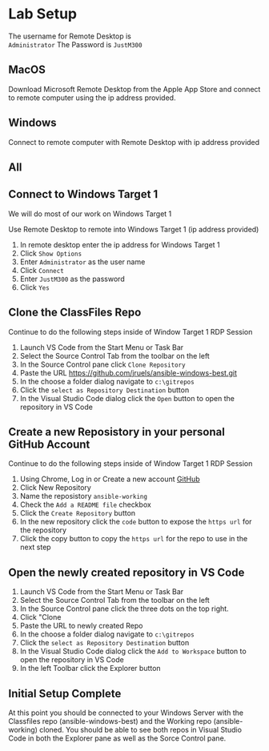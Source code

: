 # Lab Setup 
The username for Remote Desktop is    
`Administrator`
The Password is
`JustM300`

## MacOS 
Download Microsoft Remote Desktop from the Apple App Store and connect to remote computer using the ip address provided.

## Windows 
Connect to remote computer with Remote Desktop with ip address provided

## All

## Connect to Windows Target 1

We will do most of our work on Windows Target 1

Use Remote Desktop to remote into Windows Target 1 (ip address provided)

  1. In remote desktop enter the ip address for Windows Target 1
  1. Click `Show Options`
  1. Enter `Administrator` as the user name
  1. Click `Connect`
  1. Enter `JustM300` as the password
  1. Click `Yes`

## Clone the ClassFiles Repo

Continue to do the following steps inside of Window Target 1 RDP Session

  1. Launch VS Code from the Start Menu or Task Bar
  1. Select the Source Control Tab from the toolbar on the left
  1. In the Source Control pane click `Clone Repository`
  1. Paste the URL https://github.com/jruels/ansible-windows-best.git 
  1. In the choose a folder dialog navigate to `c:\gitrepos`
  1. Click the `select as Repository Destination` button
  1. In the Visual Studio Code dialog click the `Open` button to open the repository in VS Code

## Create a new Reposistory in your personal GitHub Account

Continue to do the following steps inside of Window Target 1 RDP Session

  1. Using Chrome, Log in or Create a new account [GitHub](https://github.com/)
  1. Click New Repository
  1. Name the reposistory `ansible-working`
  1. Check the `Add a README file` checkbox
  1. Click the `Create Repository` button
  1. In the new repository click the `code` button to expose the `https url` for the repository
  1. Click the copy button to copy the `https url` for the repo to use in the next step

## Open the newly created repository in VS Code

  1. Launch VS Code from the Start Menu or Task Bar
  1. Select the Source Control Tab from the toolbar on the left
  1. In the Source Control pane click the three dots on the top right.
  1. Click "Clone
  2. Paste the URL to newly created Repo
  3. In the choose a folder dialog navigate to `c:\gitrepos`
  4. Click the `select as Repository Destination` button
  5. In the Visual Studio Code dialog click the `Add to Workspace` button to open the repository in VS Code
  6. In the left Toolbar click the Explorer button

## Initial Setup Complete
At this point you should be connected to your Windows Server with the Classfiles repo (ansible-windows-best) and the Working repo (ansible-working) cloned.  You should be able to see both repos in Visual Studio Code in both the Explorer pane as well as the Sorce Control pane.
